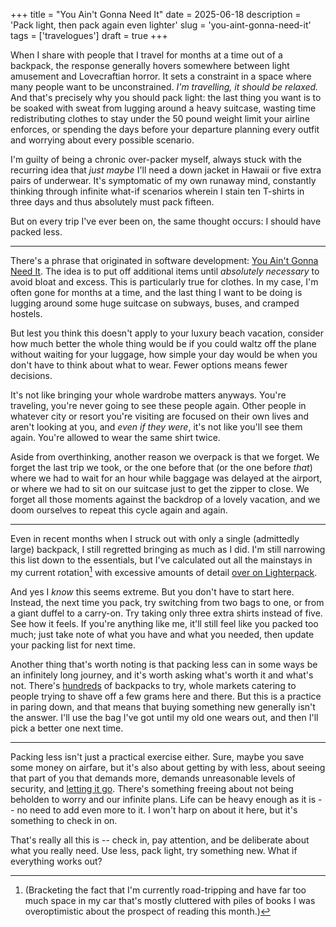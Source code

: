 +++
title = "You Ain't Gonna Need It"
date = 2025-06-18
description = 'Pack light, then pack again even lighter'
slug = 'you-aint-gonna-need-it'
tags = ['travelogues']
draft = true
+++

When I share with people that I travel for months at a time out of a backpack, the response generally hovers somewhere between light amusement and Lovecraftian horror. It sets a constraint in a space where many people want to be unconstrained. _I'm travelling, it should be relaxed._ And that's precisely why you should pack light: the last thing you want is to be soaked with sweat from lugging around a heavy suitcase, wasting time redistributing clothes to stay under the 50 pound weight limit your airline enforces, or spending the days before your departure planning every outfit and worrying about every possible scenario.

I'm guilty of being a chronic over-packer myself, always stuck with the recurring idea that _just maybe_ I'll need a down jacket in Hawaii or five extra pairs of underwear. It's symptomatic of my own runaway mind, constantly thinking through infinite what-if scenarios wherein I stain ten T-shirts in three days and thus absolutely must pack fifteen.

But on every trip I've ever been on, the same thought occurs: I should have packed less.

---

There's a phrase that originated in software development: [You Ain't Gonna Need It](https://en.wikipedia.org/wiki/You_aren%27t_gonna_need_it). The idea is to put off additional items until _absolutely necessary_ to avoid bloat and excess. This is particularly true for clothes. In my case, I'm often gone for months at a time, and the last thing I want to be doing is lugging around some huge suitcase on subways, buses, and cramped hostels.

But lest you think this doesn't apply to your luxury beach vacation, consider how much better the whole thing would be if you could waltz off the plane without waiting for your luggage, how simple your day would be when you don't have to think about what to wear. Fewer options means fewer decisions.

It's not like bringing your whole wardrobe matters anyways. You're traveling, you're never going to see these people again. Other people in whatever city or resort you're visiting are focused on their own lives and aren't looking at you, and _even if they were_, it's not like you'll see them again. You're allowed to wear the same shirt twice.

Aside from overthinking, another reason we overpack is that we forget. We forget the last trip we took, or the one before that (or the one before _that_) where we had to wait for an hour while baggage was delayed at the airport, or where we had to sit on our suitcase just to get the zipper to close. We forget all those moments against the backdrop of a lovely vacation, and we doom ourselves to repeat this cycle again and again.

---

Even in recent months when I struck out with only a single (admittedly large) backpack, I still regretted bringing as much as I did. I'm still narrowing this list down to the essentials, but I've calculated out all the mainstays in my current rotation[^roadtrip] with excessive amounts of detail [over on Lighterpack](https://lighterpack.com/r/uytgxh).

And yes I _know_ this seems extreme. But you don't have to start here. Instead, the next time you pack, try switching from two bags to one, or from a giant duffel to a carry-on. Try taking only three extra shirts instead of five. See how it feels. If you're anything like me, it'll still feel like you packed too much; just take note of what you have and what you needed, then update your packing list for next time.

Another thing that's worth noting is that packing less can in some ways be an infinitely long journey, and it's worth asking what's worth it and what's not. There's [hundreds](https://docs.google.com/spreadsheets/d/1fSt_sO1s7moXPHbxBCD3JIKPa8QIZxtKWYUjD6ElZ-c/edit?gid=744941088#gid=744941088) of backpacks to try, whole markets catering to people trying to shave off a few grams here and there. But this is a practice in paring down, and that means that buying something new generally isn't the answer. I'll use the bag I've got until my old one wears out, and then I'll pick a better one next time.

---

Packing less isn't just a practical exercise either. Sure, maybe you save some money on airfare, but it's also about getting by with less, about seeing that part of you that demands more, demands unreasonable levels of security, and [letting it go](http://reesew.com/essays/field-notes-from-a-quarter-life-crisis/#:~:text=Living%20with%20so%20little%20makes%20you%20more%20sensitive%20to%20just%20how%20much%20each%20extraneous%20thing%20weighs%20on%20you.). There's something freeing about not being beholden to worry and our infinite plans. Life can be heavy enough as it is -- no need to add even more to it. I won't harp on about it here, but it's something to check in on.

That's really all this is -- check in, pay attention, and be deliberate about what you really need. Use less, pack light, try something new. What if everything works out?

[^roadtrip]: (Bracketing the fact that I'm currently road-tripping and have far too much space in my car that's mostly cluttered with piles of books I was overoptimistic about the prospect of reading this month.)
